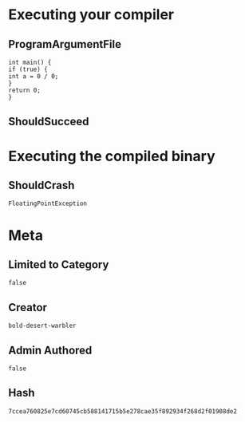 # Executing your compiler

## ProgramArgumentFile

```
int main() {
if (true) {
int a = 0 / 0;
}
return 0;
}
```

## ShouldSucceed

# Executing the compiled binary

## ShouldCrash

```
FloatingPointException
```

# Meta

## Limited to Category

```
false
```

## Creator

```
bold-desert-warbler
```

## Admin Authored

```
false
```

## Hash

```
7ccea760825e7cd60745cb588141715b5e278cae35f892934f268d2f01908de2
```

